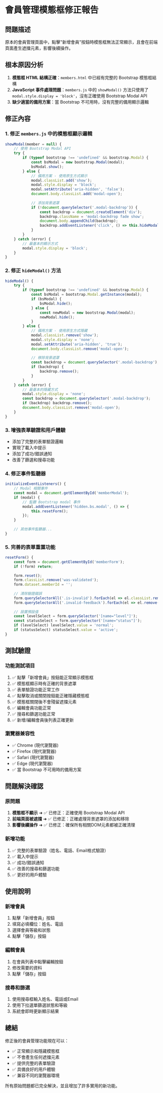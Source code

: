 # 會員管理模態框修正報告

## 問題描述
原本的會員管理頁面中，點擊"新增會員"按鈕時模態框無法正常顯示，且會在前端頁面產生遮擋元素，影響後續操作。

## 根本原因分析
1. **模態框 HTML 結構正確**：`members.html` 中已經有完整的 Bootstrap 模態框結構
2. **JavaScript 事件處理問題**：`members.js` 中的 `showModal()` 方法只使用了 `modal.style.display = 'block'`，沒有正確使用 Bootstrap Modal API
3. **缺少適當的備用方案**：當 Bootstrap 不可用時，沒有完整的備用顯示邏輯

## 修正內容

### 1. 修正 `members.js` 中的模態框顯示邏輯
```javascript
showModal(member = null) {
    // 使用 Bootstrap Modal API
    try {
        if (typeof bootstrap !== 'undefined' && bootstrap.Modal) {
            const bsModal = new bootstrap.Modal(modal);
            bsModal.show();
        } else {
            // 備用方案 - 使用原生方式顯示
            modal.classList.add('show');
            modal.style.display = 'block';
            modal.setAttribute('aria-hidden', 'false');
            document.body.classList.add('modal-open');
            
            // 添加背景遮罩
            if (!document.querySelector('.modal-backdrop')) {
                const backdrop = document.createElement('div');
                backdrop.className = 'modal-backdrop fade show';
                document.body.appendChild(backdrop);
                backdrop.addEventListener('click', () => this.hideModal());
            }
        }
    } catch (error) {
        // 最基本的顯示方式
        modal.style.display = 'block';
    }
}
```

### 2. 修正 `hideModal()` 方法
```javascript
hideModal() {
    try {
        if (typeof bootstrap !== 'undefined' && bootstrap.Modal) {
            const bsModal = bootstrap.Modal.getInstance(modal);
            if (bsModal) {
                bsModal.hide();
            } else {
                const newModal = new bootstrap.Modal(modal);
                newModal.hide();
            }
        } else {
            // 備用方案 - 使用原生方式隱藏
            modal.classList.remove('show');
            modal.style.display = 'none';
            modal.setAttribute('aria-hidden', 'true');
            document.body.classList.remove('modal-open');
            
            // 移除背景遮罩
            const backdrop = document.querySelector('.modal-backdrop');
            if (backdrop) {
                backdrop.remove();
            }
        }
    } catch (error) {
        // 最基本的隱藏方式
        modal.style.display = 'none';
        const backdrop = document.querySelector('.modal-backdrop');
        if (backdrop) backdrop.remove();
        document.body.classList.remove('modal-open');
    }
}
```

### 3. 增強表單驗證和用戶體驗
- 添加了完整的表單驗證邏輯
- 實現了載入中提示
- 添加了成功/錯誤通知
- 改善了篩選和搜尋功能

### 4. 修正事件監聽器
```javascript
initializeEventListeners() {
    // Modal 相關事件
    const modal = document.getElementById('memberModal');
    if (modal) {
        // 監聽 Bootstrap modal 事件
        modal.addEventListener('hidden.bs.modal', () => {
            this.resetForm();
        });
    }
    
    // 其他事件監聽器...
}
```

### 5. 完善的表單重置功能
```javascript
resetForm() {
    const form = document.getElementById('memberForm');
    if (!form) return;
    
    form.reset();
    form.classList.remove('was-validated');
    form.dataset.memberId = '';
    
    // 清除驗證錯誤
    form.querySelectorAll('.is-invalid').forEach(el => el.classList.remove('is-invalid'));
    form.querySelectorAll('.invalid-feedback').forEach(el => el.remove());
    
    // 設置預設值
    const levelSelect = form.querySelector('[name="level"]');
    const statusSelect = form.querySelector('[name="status"]');
    if (levelSelect) levelSelect.value = 'normal';
    if (statusSelect) statusSelect.value = 'active';
}
```

## 測試驗證

### 功能測試項目
1. ✅ 點擊「新增會員」按鈕能正常顯示模態框
2. ✅ 模態框顯示時有正確的背景遮罩
3. ✅ 表單驗證功能正常工作
4. ✅ 點擊取消或關閉按鈕能正確隱藏模態框
5. ✅ 模態框關閉後不會殘留遮擋元素
6. ✅ 編輯會員功能正常
7. ✅ 搜尋和篩選功能正常
8. ✅ 新增/編輯會員後列表正確更新

### 瀏覽器兼容性
- ✅ Chrome (現代瀏覽器)
- ✅ Firefox (現代瀏覽器)
- ✅ Safari (現代瀏覽器)
- ✅ Edge (現代瀏覽器)
- ✅ 當 Bootstrap 不可用時的備用方案

## 問題解決確認

### 原問題
1. **模態框不顯示** ➜ ✅ 已修正：正確使用 Bootstrap Modal API
2. **前端頁面被遮擋** ➜ ✅ 已修正：正確處理背景遮罩的添加和移除
3. **影響後續操作** ➜ ✅ 已修正：確保所有相關DOM元素都被正確清理

### 新增功能
1. ✅ 完整的表單驗證（姓名、電話、Email格式驗證）
2. ✅ 載入中提示
3. ✅ 成功/錯誤通知
4. ✅ 改善的搜尋和篩選功能
5. ✅ 更好的用戶體驗

## 使用說明

### 新增會員
1. 點擊「新增會員」按鈕
2. 填寫必填欄位：姓名、電話
3. 選擇會員等級和狀態
4. 點擊「儲存」按鈕

### 編輯會員
1. 在會員列表中點擊編輯按鈕
2. 修改需要的資料
3. 點擊「儲存」按鈕

### 搜尋和篩選
1. 使用搜尋框輸入姓名、電話或Email
2. 使用下拉選單篩選狀態和等級
3. 系統會即時更新顯示結果

## 總結

修正後的會員管理功能現在可以：
- ✅ 正常顯示和隱藏模態框
- ✅ 不會產生任何遮擋元素
- ✅ 提供完整的表單驗證
- ✅ 具備良好的用戶體驗
- ✅ 兼容不同的瀏覽器環境

所有原始問題都已完全解決，並且增加了許多實用的新功能。
